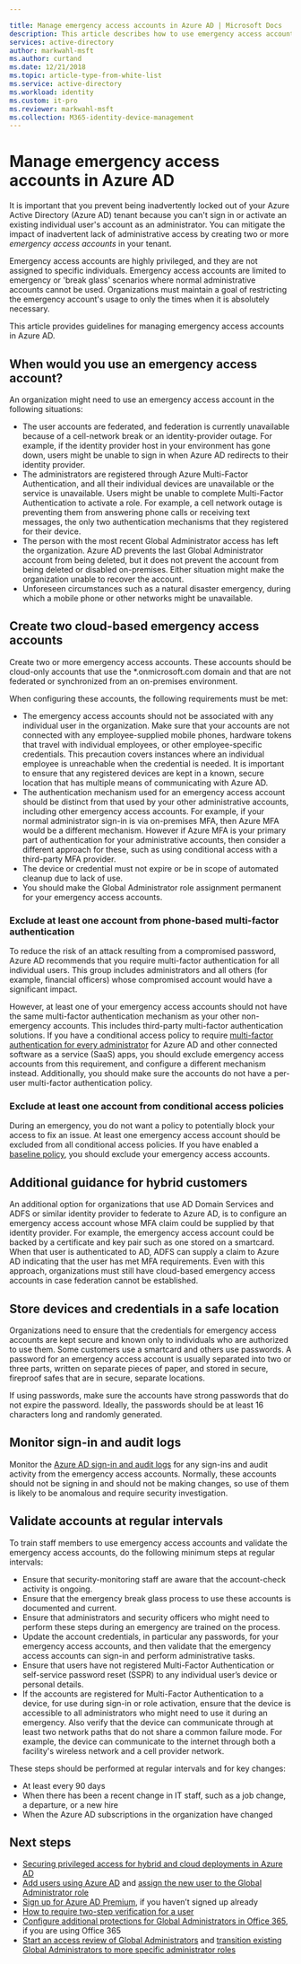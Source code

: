 ```yaml
---

title: Manage emergency access accounts in Azure AD | Microsoft Docs
description: This article describes how to use emergency access accounts to help prevent being inadvertently locked out of your Azure Active Directory (Azure AD) tenant. 
services: active-directory 
author: markwahl-msft
ms.author: curtand
ms.date: 12/21/2018
ms.topic: article-type-from-white-list
ms.service: active-directory
ms.workload: identity
ms.custom: it-pro
ms.reviewer: markwahl-msft
ms.collection: M365-identity-device-management
---
```


# Manage emergency access accounts in Azure AD

It is important that you prevent being inadvertently locked out of your Azure Active Directory (Azure AD) tenant because you can't sign in or activate an existing individual user's account as an administrator. You can mitigate the impact of inadvertent lack of administrative access by creating two or more *emergency access accounts* in your tenant.

Emergency access accounts are highly privileged, and they are not assigned to specific individuals. Emergency access accounts are limited to emergency or 'break glass' scenarios where normal administrative accounts cannot be used. Organizations must maintain a goal of restricting the emergency account's usage to only the times when it is absolutely necessary.

This article provides guidelines for managing emergency access accounts in Azure AD.

## When would you use an emergency access account?

An organization might need to use an emergency access account in the following situations:

- The user accounts are federated, and federation is currently unavailable because of a cell-network break or an identity-provider outage. For example, if the identity provider host in your environment has gone down, users might be unable to sign in when Azure AD redirects to their identity provider.
- The administrators are registered through Azure Multi-Factor Authentication, and all their individual devices are unavailable or the service is unavailable. Users might be unable to complete Multi-Factor Authentication to activate a role. For example, a cell network outage is preventing them from answering phone calls or receiving text messages, the only two authentication mechanisms that they registered for their device.
- The person with the most recent Global Administrator access has left the organization. Azure AD prevents the last Global Administrator account from being deleted, but it does not prevent the account from being deleted or disabled on-premises. Either situation might make the organization unable to recover the account.
- Unforeseen circumstances such as a natural disaster emergency, during which a mobile phone or other networks might be unavailable. 

## Create two cloud-based emergency access accounts

Create two or more emergency access accounts. These accounts should be cloud-only accounts that use the \*.onmicrosoft.com domain and that are not federated or synchronized from an on-premises environment.

When configuring these accounts, the following requirements must be met:

- The emergency access accounts should not be associated with any individual user in the organization. Make sure that your accounts are not connected with any employee-supplied mobile phones, hardware tokens that travel with individual employees, or other employee-specific credentials. This precaution covers instances where an individual employee is unreachable when the credential is needed. It is important to ensure that any registered devices are kept in a known, secure location that has multiple means of communicating with Azure AD.
- The authentication mechanism used for an emergency access account should be distinct from that used by your other administrative accounts, including other emergency access accounts.  For example, if your normal administrator sign-in is via on-premises MFA, then Azure MFA would be a different mechanism.  However if Azure MFA is your primary part of authentication for your administrative accounts, then consider a different approach for these, such as using conditional access with a third-party MFA provider.
- The device or credential must not expire or be in scope of automated cleanup due to lack of use.  
- You should make the Global Administrator role assignment permanent for your emergency access accounts. 


### Exclude at least one account from phone-based multi-factor authentication

To reduce the risk of an attack resulting from a compromised password, Azure AD recommends that you require multi-factor authentication for all individual users. This group includes administrators and all others (for example, financial officers) whose compromised account would have a significant impact.

However, at least one of your emergency access accounts should not have the same multi-factor authentication mechanism as your other non-emergency accounts. This includes third-party multi-factor authentication solutions. If you have a conditional access policy to require [multi-factor authentication for every administrator](../authentication/howto-mfa-userstates.md) for Azure AD and other connected software as a service (SaaS) apps, you should exclude emergency access accounts from this requirement, and configure a different mechanism instead. Additionally, you should make sure the accounts do not have a per-user multi-factor authentication policy.

### Exclude at least one account from conditional access policies

During an emergency, you do not want a policy to potentially block your access to fix an issue. At least one emergency access account should be excluded from all conditional access policies. If you have enabled a [baseline policy](../conditional-access/baseline-protection.md), you should exclude your emergency access accounts.

## Additional guidance for hybrid customers

An additional option for organizations that use AD Domain Services and ADFS or similar identity provider to federate to Azure AD, is to configure an emergency access account whose MFA claim could be supplied by that identity provider.  For example, the emergency access account could be backed by a certificate and key pair such as one stored on a smartcard.  When that user is authenticated to AD, ADFS can supply a claim to Azure AD indicating that the user has met MFA requirements.  Even with this approach, organizations must still have cloud-based emergency access accounts in case federation cannot be established. 

## Store devices and credentials in a safe location

Organizations need to ensure that the credentials for emergency access accounts are kept secure and known only to individuals who are authorized to use them. Some customers use a smartcard and others use passwords. A password for an emergency access account is usually separated into two or three parts, written on separate pieces of paper, and stored in secure, fireproof safes that are in secure, separate locations.

If using passwords, make sure the accounts have strong passwords that do not expire the password. Ideally, the passwords should be at least 16 characters long and randomly generated.


## Monitor sign-in and audit logs

Monitor the [Azure AD sign-in and audit logs](../reports-monitoring/concept-sign-ins.md) for any sign-ins and audit activity from the emergency access accounts. Normally, these accounts should not be signing in and should not be making changes, so use of them is likely to be anomalous and require security investigation.

## Validate accounts at regular intervals

To train staff members to use emergency access accounts and validate the emergency access accounts, do the following minimum steps at regular intervals:

- Ensure that security-monitoring staff are aware that the account-check activity is ongoing.
- Ensure that the emergency break glass process to use these accounts is documented and current.
- Ensure that administrators and security officers who might need to perform these steps during an emergency are trained on the process.
- Update the account credentials, in particular any passwords, for your emergency access accounts, and then validate that the emergency access accounts can sign-in and perform administrative tasks.
- Ensure that users have not registered Multi-Factor Authentication or self-service password reset (SSPR) to any individual user’s device or personal details. 
- If the accounts are registered for Multi-Factor Authentication to a device, for use during sign-in or role activation, ensure that the device is accessible to all administrators who might need to use it during an emergency. Also verify that the device can communicate through at least two network paths that do not share a common failure mode. For example, the device can communicate to the internet through both a facility's wireless network and a cell provider network.

These steps should be performed at regular intervals and for key changes:

- At least every 90 days
- When there has been a recent change in IT staff, such as a job change, a departure, or a new hire
- When the Azure AD subscriptions in the organization have changed

## Next steps

- [Securing privileged access for hybrid and cloud deployments in Azure AD](directory-admin-roles-secure.md)
- [Add users using Azure AD](../fundamentals/add-users-azure-active-directory.md) and [assign the new user to the Global Administrator role](../fundamentals/active-directory-users-assign-role-azure-portal.md)
- [Sign up for Azure AD Premium](../fundamentals/active-directory-get-started-premium.md), if you haven’t signed up already
- [How to require two-step verification for a user](../authentication/howto-mfa-userstates.md)
- [Configure additional protections for Global Administrators in Office 365](https://docs.microsoft.com/office365/enterprise/protect-your-global-administrator-accounts), if you are using Office 365
- [Start an access review of Global Administrators](../privileged-identity-management/pim-how-to-start-security-review.md) and [transition existing Global Administrators to more specific administrator roles](directory-assign-admin-roles.md)
